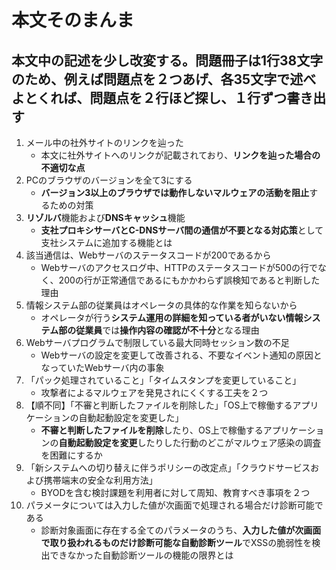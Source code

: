 # 本文そのまんま

## 本文中の記述を少し改変する。問題冊子は1行38文字のため、例えば問題点を２つあげ、各35文字で述べよとくれば、問題点を２行ほど探し、１行ずつ書き出す

1. メール中の社外サイトのリンクを辿った
    * 本文に社外サイトへのリンクが記載されており、**リンクを辿った場合の不適切な点**
2. PCのブラウザのバージョンを全て3にする
    * **バージョン3以上のブラウザでは動作しないマルウェアの活動を阻止**するための対策
3. **リゾルバ**機能および**DNSキャッシュ**機能
    * **支社プロキシサーバとC-DNSサーバ間の通信が不要となる対応策**として支社システムに追加する機能とは
4. 該当通信は、Webサーバのステータスコードが200であるから
    * Webサーバのアクセスログ中、HTTPのステータスコードが500の行でなく、200の行が正常通信であるにもかかわらず誤検知であると判断した理由
5. 情報システム部の従業員はオペレータの具体的な作業を知らないから
    * オペレータが行う**システム運用の詳細を知っている者がいない情報システム部の従業員**では**操作内容の確認が不十分**となる理由
6. Webサーバプログラムで制限している最大同時セッション数の不足
    * Webサーバの設定を変更して改善される、不要なイベント通知の原因となっていたWebサーバ内の事象
7. 「パック処理されていること」「タイムスタンプを変更していること」
    * 攻撃者によるマルウェアを発見されにくくする工夫を２つ
8. 【順不同】「不審と判断したファイルを削除した」「OS上で稼働するアプリケーションの自動起動設定を変更した」
    * **不審と判断したファイルを削除**したり、OS上で稼働するアプリケーションの**自動起動設定を変更**したりした行動のどこがマルウェア感染の調査を困難にするか
9. 「新システムへの切り替えに伴うポリシーの改定点」「クラウドサービスおよび携帯端末の安全な利用方法」
    * BYODを含む検討課題を利用者に対して周知、教育すべき事項を２つ
10. パラメータについては入力した値が次画面で処理される場合だけ診断可能である
    * 診断対象画面に存在する全てのパラメータのうち、**入力した値が次画面で取り扱われるものだけ診断可能な自動診断ツール**でXSSの脆弱性を検出できなかった自動診断ツールの機能の限界とは
    

